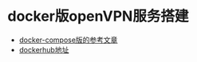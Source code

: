 # docker版openVPN服务搭建

- [docker-compose版的参考文章](https://github.com/kylemanna/docker-openvpn/blob/master/docs/docker-compose.md)
- [dockerhub地址](https://hub.docker.com/r/kylemanna/openvpn)
